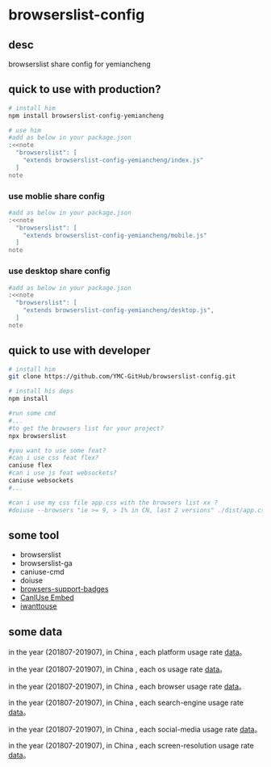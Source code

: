 # browserslist-config

## desc

browserslist share config for yemiancheng

## quick to use with production?
```sh
# install him
npm install browserslist-config-yemiancheng

# use him
#add as below in your package.json
:<<note
  "browserslist": [
    "extends browserslist-config-yemiancheng/index.js"
  ]
note
```

### use moblie share config
```sh
#add as below in your package.json
:<<note
  "browserslist": [
    "extends browserslist-config-yemiancheng/mobile.js"
  ]
note
```

### use desktop share config
```sh
#add as below in your package.json
:<<note
  "browserslist": [
    "extends browserslist-config-yemiancheng/desktop.js",
  ]
note
```

## quick to use with developer
```sh
# install him
git clone https://github.com/YMC-GitHub/browserslist-config.git

# install his deps
npm install

#run some cmd 
#...
#to get the browsers list for your project?
npx browserslist

#you want to use some feat?
#can i use css feat flex?
caniuse flex
#can i use js feat websockets?
caniuse websockets
#...

#can i use my css file app.css with the browsers list xx ?
#doiuse --browsers "ie >= 9, > 1% in CN, last 2 versions" ./dist/app.css

```

## some tool

- browserslist
- browserslist-ga
- caniuse-cmd
- doiuse 
- [browsers-support-badges](https://godban.github.io/browsers-support-badges/)
- [CanIUse Embed](https://caniuse.bitsofco.de/)
- [iwanttouse](http://www.iwanttouse.com/)

## some data 

in the year (201807-201907), in China , each platform usage rate  [data](https://gs.statcounter.com/platform-market-share/desktop-mobile-tablet/china#monthly-201807-201907)。

in the year (201807-201907), in China , each os  usage rate [data](https://gs.statcounter.com/os-market-share/all/china#monthly-201807-201907)。

in the year (201807-201907), in China , each browser usage rate [data](https://gs.statcounter.com/browser-market-share/all/china#monthly-201807-201907)。


in the year (201807-201907), in China , each search-engine usage rate [data](https://gs.statcounter.com/search-engine-market-share/all/china#monthly-201807-201907)。

in the year (201807-201907), in China , each social-media usage rate [data](https://gs.statcounter.com/social-media-stats/all/china#monthly-201807-201907)。

in the year (201807-201907), in China , each screen-resolution usage rate [data](https://gs.statcounter.com/screen-resolution-stats/all/china#monthly-201807-201907)。